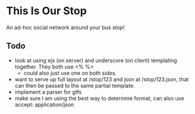 # This Is Our Stop

An ad-hoc social network around your bus stop!

## Todo

- look at using ejs (on server) and underscore (on client) templating together. They both use <% %>
	- could also just use one on both sides.
- want to serve up full layout at /stop/123 and json at /stop/123.json, that can then be passed to the same partial template.
- implement a parser for gtfs
- make sure I am using the best way to determine format, can also use accept: application/json